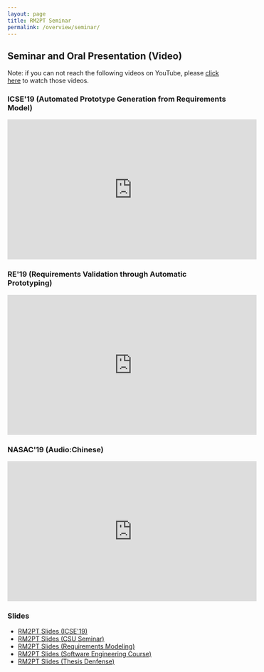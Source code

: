 ```yaml
---
layout: page
title: RM2PT Seminar
permalink: /overview/seminar/
---
```


## Seminar and Oral Presentation (Video)

Note: if you can not reach the following videos on YouTube, please [click here](rm2pt) to watch those videos.

### ICSE'19 (Automated Prototype Generation from Requirements Model)

<iframe width="560" height="315" src="https://www.youtube.com/embed/rDdpXsjSq8A" frameborder="0" allow="accelerometer; autoplay; encrypted-media; gyroscope; picture-in-picture" allowfullscreen></iframe>

### RE'19 (Requirements Validation through Automatic Prototyping)

<iframe width="560" height="315" src="https://www.youtube.com/embed/Y7GNa57WGfA" frameborder="0" allow="accelerometer; autoplay; encrypted-media; gyroscope; picture-in-picture" allowfullscreen></iframe>

### NASAC'19 (Audio:Chinese)

<iframe width="560" height="315" frameborder="0" allow="accelerometer; autoplay; encrypted-media; gyroscope; picture-in-picture" src="https://screencast-o-matic.com/embed?sc=cYX0IkLAQO&v=6&ff=1&title=0&controls=1" allowfullscreen="true"></iframe>

### Slides

* [RM2PT Slides (ICSE'19)](/data/ICSE-Slides.pdf)
* [RM2PT Slides (CSU Seminar)](/data/CSUSeminar.pdf)
* [RM2PT Slides (Requirements Modeling)](/data/RequirementsModel.pdf)
* [RM2PT Slides (Software Engineering Course)](/data/RM2PT-CoCoMELibMS.pdf)
* [RM2PT Slides (Thesis Denfense)](/data/PhD_Thesis_Slides.pdf)
